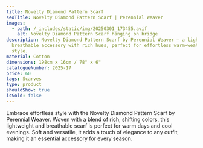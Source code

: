 ```yaml
---
title: Novelty Diamond Pattern Scarf
seoTitle: Novelty Diamond Pattern Scarf | Perennial Weaver
images:
  - path: /_includes/static/img/20250301_173455.avif
    alt: Novelty Diamond Pattern Scarf hanging on bridge
description: Novelty Diamond Pattern Scarf by Perennial Weaver – a lightweight,
  breathable accessory with rich hues, perfect for effortless warm-weather
  style.
material: Cotton
dimensions: 198cm x 16cm / 78" x 6"
catalogueNumber: 2025-17
price: 60
tags: Scarves
type: product
shouldShow: true
isSold: false
---
```

Embrace effortless style with the Novelty Diamond Pattern Scarf by Perennial Weaver. Woven with a blend of rich, shifting colors, this lightweight and breathable scarf is perfect for warm days and cool evenings. Soft and versatile, it adds a touch of elegance to any outfit, making it an essential accessory for every season.
